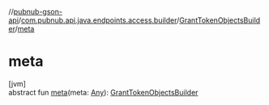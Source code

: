//[pubnub-gson-api](../../../index.md)/[com.pubnub.api.java.endpoints.access.builder](../index.md)/[GrantTokenObjectsBuilder](index.md)/[meta](meta.md)

# meta

[jvm]\
abstract fun [meta](meta.md)(meta: [Any](https://kotlinlang.org/api/latest/jvm/stdlib/kotlin-stdlib/kotlin/-any/index.html)): [GrantTokenObjectsBuilder](index.md)
